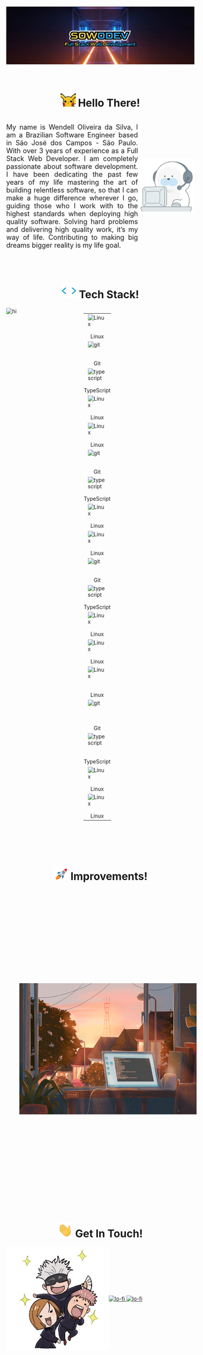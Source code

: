 ![Alt text](imgs/sowodev-logo.webp)

<br>

<div align="center">
    <h1><img width="40px" alt="hi" src="./imgs/hello-pica.gif" />&nbsp;Hello There!</h1>
</div>

<div style="display: flex; align-items: center;">
<p style="font-size: 18px; text-align: justify">My name is Wendell Oliveira da Silva, I am a Brazilian Software Engineer based in São José dos Campos - São Paulo. With over 3 years of experience as a Full Stack Web Developer. I am completely passionate about software development.  I have been dedicating the past few years of my life mastering the art of building relentless software, so that I can make a huge difference wherever I go, guiding those who I work with to the highest standards when deploying high quality software. Solving hard problems and delivering high quality work, it’s my way of life. Contributing to making big dreams bigger reality is my life goal.</p>

<img width="30%" alt="hi" src="./imgs/about.gif" />
</div>

<br>
<br>

<div align="center">
    <h1><img width="40px" alt="hi" src="./imgs/tech-stack.gif" />&nbsp;Tech Stack!</h1>
</div>

<div style="display: flex; flex-direction: row;">

<img width="350px" alt="hi" src="./imgs/octocat-tools.gif" />

<table>
<tr>
   <td style="display: flex; flex-direction: column; justify-content: center; align-items: center;"  width="60">
      <img align="left" alt="Linux" width="50" height="50" src="https://cdn.jsdelivr.net/gh/devicons/devicon/icons/linux/linux-original.svg" />Linux
   </td>
    
   <td style="display: flex; flex-direction: column; justify-content: center; align-items: center;"  width="60">
      <img align="left" alt="git" width="50" height="50" src="https://cdn.jsdelivr.net/gh/devicons/devicon/icons/git/git-original.svg" />Git
   </td>
        
   <td style="display: flex; flex-direction: column; justify-content: center; align-items: center;"  width="60">
<img align="left" alt="typescript" width="50" height="50" src="https://cdn.jsdelivr.net/gh/devicons/devicon/icons/typescript/typescript-plain.svg" />TypeScript
    </td>

<td style="display: flex; flex-direction: column; justify-content: center; align-items: center;"  width="60">
<img align="left" alt="Linux" width="50" height="50" src="https://cdn.jsdelivr.net/gh/devicons/devicon/icons/javascript/javascript-plain.svg" />Linux
    </td>



</tr>

<tr>
    <td style="display: flex; flex-direction: column; justify-content: center; align-items: center;"  width="60">
<img align="left" alt="Linux" width="50" height="50" src="https://cdn.jsdelivr.net/gh/devicons/devicon/icons/css3/css3-plain.svg" />Linux
    </td>
        <td style="display: flex; flex-direction: column; justify-content: center; align-items: center;"  width="60">
<img align="left" alt="git" width="50" height="50" src="https://cdn.jsdelivr.net/gh/devicons/devicon/icons/react/react-original.svg" />Git
    </td>
        <td style="display: flex; flex-direction: column; justify-content: center; align-items: center;"  width="60">
<img align="left" alt="typescript" width="50" height="50" src="https://cdn.jsdelivr.net/gh/devicons/devicon/icons/nodejs/nodejs-original.svg" />TypeScript
    </td>
        <td style="display: flex; flex-direction: column; justify-content: center; align-items: center;"  width="60">
<img align="left" alt="Linux" width="50" height="50" src="https://cdn.jsdelivr.net/gh/devicons/devicon/icons/nestjs/nestjs-plain.svg" />Linux
    </td>
</tr>

<tr>
    <td style="display: flex; flex-direction: column; justify-content: center; align-items: center;"  width="60">
<img align="left" alt="Linux" width="50" height="50" src="https://cdn.jsdelivr.net/gh/devicons/devicon/icons/docker/docker-plain.svg" />Linux
    </td>
        <td style="display: flex; flex-direction: column; justify-content: center; align-items: center;"  width="60">
<img align="left" alt="git" width="50" height="50" src="https://cdn.jsdelivr.net/gh/devicons/devicon/icons/tailwindcss/tailwindcss-plain.svg" />Git
    </td>
        <td style="display: flex; flex-direction: column; justify-content: center; align-items: center;"  width="60">
<img align="left" alt="typescript" width="50" height="50" src="https://cdn.jsdelivr.net/gh/devicons/devicon/icons/github/github-original.svg" />TypeScript
    </td>
        <td style="display: flex; flex-direction: column; justify-content: center; align-items: center;"  width="60">
<img align="left" alt="Linux" width="50" height="50" src="https://cdn.jsdelivr.net/gh/devicons/devicon/icons/figma/figma-original.svg" />Linux

</tr>

<tr>
<td style="display: flex; flex-direction: column; justify-content: center; align-items: center;"  width="60">
<img align="left" alt="Linux" width="50" height="50" src="https://cdn.jsdelivr.net/gh/devicons/devicon/icons/html5/html5-plain.svg" />Linux
    </td>
    <td style="display: flex; flex-direction: column; justify-content: center; align-items: center;"  width="60">
<img align="left" alt="Linux" width="50" height="50" src="https://cdn.jsdelivr.net/gh/devicons/devicon/icons/java/java-original.svg" /><br>Linux
    </td>
        <td style="display: flex; flex-direction: column; justify-content: center; align-items: center;"  width="60">
<img align="left" alt="git" width="50" height="50" src="https://cdn.jsdelivr.net/gh/devicons/devicon/icons/python/python-original.svg" /><br>Git
    </td>
        <td style="display: flex; flex-direction: column; justify-content: center; align-items: center;"  width="60">
<img align="left" alt="typescript" width="50" height="50" src="https://cdn.jsdelivr.net/gh/devicons/devicon/icons/vscode/vscode-original.svg" /><br>TypeScript
    </td>
</tr>

<tr>
    <td style="display: flex; flex-direction: column; justify-content: center; align-items: center;"  width="60">
<img align="left" alt="Linux" width="50" height="50" src="https://cdn.jsdelivr.net/gh/devicons/devicon/icons/mysql/mysql-original-wordmark.svg" />Linux
    </td>
        </td>
        <td style="display: flex; flex-direction: column; justify-content: center; align-items: center;"  width="60">
<img align="left" alt="Linux" width="50" height="50" src="https://cdn.jsdelivr.net/gh/devicons/devicon/icons/cplusplus/cplusplus-original.svg" />Linux
    </td>
</tr>


</table>

</div>

<br>
<br>
<br>
<br>

<div align="center">
    <h1><img width="40px" alt="hi" src="./imgs/rocket.gif" />&nbsp;Improvements!</h1>
</div>

<div style="display: flex; align-items: center;">

<table align="left" style="margin-right:35px">
<tr>
    <td>
        👉 **Next**
    </td>
</tr>

<tr>
    <td>
        👉 NoSQL
    </td>
</tr>

<tr>
    <td>
        👉 GraphQL
    </td>
</tr>

<tr>
   <td>
      👉 Test Driven Development
   </td>
</tr>

<tr>
    <td>
        👉 Clean Architecture
    </td>
</tr>
<tr>
    <td>
        👉 Design Thinking
    </td>
</tr>
<tr>
    <td>
        👉 Cloud Services
    </td>
</tr>
<tr>
    <td>
        👉 React Native 📱
    </td>
</tr>
<tr>
    <td>
        👉 Data Analysis 📈
    </td>
</tr>
<tr>
    <td>
        👉 Rust Programming Language ❤️
    </td>
</tr>
<tr>
    <td>
        👉 A pure functional Programming Language ⚡
    </td>
</tr>
<tr>
    <td>
        👉 Deepen my knowledge in Machine Learning 🦾
    </td>
</tr>
<tr>
    <td>
        👉 Intersection between Machine Learning 🦾, Quantum Computing 🧠 and Cybersecurity ⚔️
    </td>
</tr>
</table>

<img width="475px" height="350px" alt="lo-fi" src="./imgs/learning.gif">

</div>

<div align="center">

<h1><img width="40px" alt="hi" src="./imgs/message.gif" />&nbsp;Get In Touch!</h1>

</div>

<div style="display: flex; align-items: center;">
<img width="275px" alt="lo-fi" src="./imgs/jujutsu-kaisen.gif" />

<div>
<a href="https://www.linkedin.com/in/wendelloliveiradasilva">
    <img alt="lo-fi" src="https://img.shields.io/badge/LinkedIn-0077B5?style=for-the-badge&logo=linkedin&logoColor=white" />
</a>

<a href="mailto:wendelloliveirasud@gmail.com">
    <img alt="lo-fi" src="https://img.shields.io/badge/Gmail-D14836?style=for-the-badge&logo=gmail&logoColor=white" />
</a>
</div>
</div>


<!--
**sowodin/sowodin** is a ✨ _special_ ✨ repository because its `README.md` (this file) appears on your GitHub profile.

Here are some ideas to get you started:

- 🔭 I’m currently working on ...
- 🌱 I’m currently learning ...
- 👯 I’m looking to collaborate on ...
- 🤔 I’m looking for help with ...
- 💬 Ask me about ...
- 📫 How to reach me: ...
- 😄 Pronouns: ...
- ⚡ Fun fact: ...
-->
